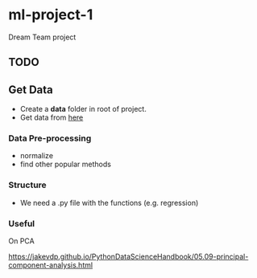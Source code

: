 # ml-project-1
Dream Team project

## TODO

## Get Data
- Create a **data** folder in root of project.
- Get data from [here](https://github.com/epfml/ML_course/tree/master/projects/project1/data)

### Data Pre-processing 
- normalize
- find other popular methods

### Structure

- We need a .py file with the functions (e.g. regression)

### Useful

On PCA

https://jakevdp.github.io/PythonDataScienceHandbook/05.09-principal-component-analysis.html

